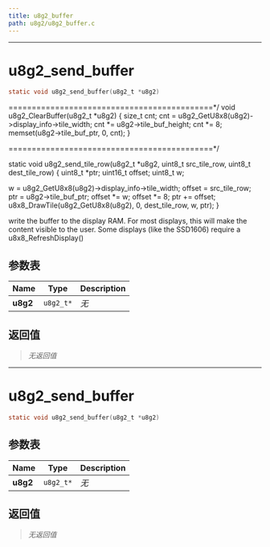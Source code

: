 ```yaml
---
title: u8g2_buffer
path: u8g2/u8g2_buffer.c
---
```

--------------------------------------------------
# u8g2_send_buffer

```c
static void u8g2_send_buffer(u8g2_t *u8g2)
```

============================================*/
void u8g2_ClearBuffer(u8g2_t *u8g2)
{
  size_t cnt;
  cnt = u8g2_GetU8x8(u8g2)->display_info->tile_width;
  cnt *= u8g2->tile_buf_height;
  cnt *= 8;
  memset(u8g2->tile_buf_ptr, 0, cnt);
}

============================================*/

static void u8g2_send_tile_row(u8g2_t *u8g2, uint8_t src_tile_row, uint8_t dest_tile_row)
{
  uint8_t *ptr;
  uint16_t offset;
  uint8_t w;
  
  w = u8g2_GetU8x8(u8g2)->display_info->tile_width;
  offset = src_tile_row;
  ptr = u8g2->tile_buf_ptr;
  offset *= w;
  offset *= 8;
  ptr += offset;
  u8x8_DrawTile(u8g2_GetU8x8(u8g2), 0, dest_tile_row, w, ptr);
}


  write the buffer to the display RAM. 
  For most displays, this will make the content visible to the user.
  Some displays (like the SSD1606) require a u8x8_RefreshDisplay()

## 参数表

Name | Type | Description
-----|------|--------------
**u8g2**|`u8g2_t*`| *无*

## 返回值

> *无返回值*


--------------------------------------------------
# u8g2_send_buffer

```c
static void u8g2_send_buffer(u8g2_t *u8g2)
```


## 参数表

Name | Type | Description
-----|------|--------------
**u8g2**|`u8g2_t*`| *无*

## 返回值

> *无返回值*


